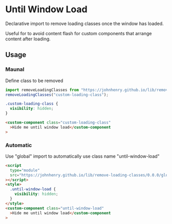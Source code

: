 # Until Window Load

Declarative import to remove loading classes once the window has loaded.

Useful for to avoid content flash for custom components that
arrange content after loading.

## Usage

### Maunal

Define class to be removed

```js
import removeLoadingClasses from "https://johnhenry.github.io/lib/remove-loading-classes/0.0.0/index.mjs";
removeLoadingClasses("custom-loading-class");
```

```css
.custom-loading-class {
  visibility: hidden;
}
```

```html
<custom-component class="custom-loading-class"
  >Hide me until window load</custom-component
>
```

### Automatic

Use "global" import to automatically use class name "until-window-load"

```html
<script
  type="module"
  src="https://johnhenry.github.io/lib/remove-loading-classes/0.0.0/global.mjs"
></script>
<style>
  .until-window-load {
    visibility: hidden;
  }
</style>
<custom-component class="until-window-load"
  >Hide me until window load</custom-component
>
```
